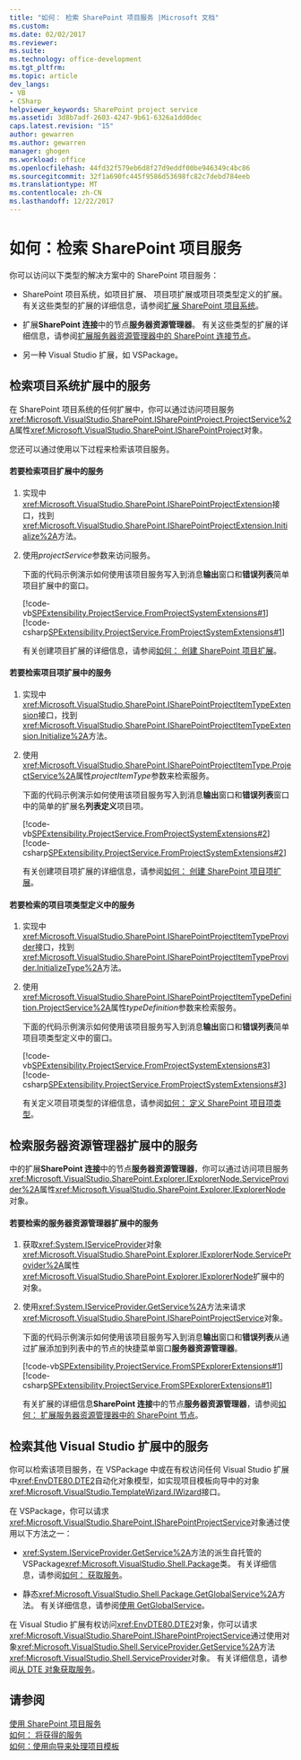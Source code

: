 ```yaml
---
title: "如何： 检索 SharePoint 项目服务 |Microsoft 文档"
ms.custom: 
ms.date: 02/02/2017
ms.reviewer: 
ms.suite: 
ms.technology: office-development
ms.tgt_pltfrm: 
ms.topic: article
dev_langs:
- VB
- CSharp
helpviewer_keywords: SharePoint project service
ms.assetid: 3d8b7adf-2603-4247-9b61-6326a1dd0dec
caps.latest.revision: "15"
author: gewarren
ms.author: gewarren
manager: ghogen
ms.workload: office
ms.openlocfilehash: 44fd32f579eb6d8f27d9eddf00be946349c4bc86
ms.sourcegitcommit: 32f1a690fc445f9586d53698fc82c7debd784eeb
ms.translationtype: MT
ms.contentlocale: zh-CN
ms.lasthandoff: 12/22/2017
---
```

# <a name="how-to-retrieve-the-sharepoint-project-service"></a>如何：检索 SharePoint 项目服务
  你可以访问以下类型的解决方案中的 SharePoint 项目服务：  
  
-   SharePoint 项目系统，如项目扩展、 项目项扩展或项目项类型定义的扩展。 有关这些类型的扩展的详细信息，请参阅[扩展 SharePoint 项目系统](../sharepoint/extending-the-sharepoint-project-system.md)。  
  
-   扩展**SharePoint 连接**中的节点**服务器资源管理器**。 有关这些类型的扩展的详细信息，请参阅[扩展服务器资源管理器中的 SharePoint 连接节点](../sharepoint/extending-the-sharepoint-connections-node-in-server-explorer.md)。  
  
-   另一种 Visual Studio 扩展，如 VSPackage。  
  
## <a name="retrieving-the-service-in-project-system-extensions"></a>检索项目系统扩展中的服务  
 在 SharePoint 项目系统的任何扩展中，你可以通过访问项目服务<xref:Microsoft.VisualStudio.SharePoint.ISharePointProject.ProjectService%2A>属性<xref:Microsoft.VisualStudio.SharePoint.ISharePointProject>对象。  
  
 您还可以通过使用以下过程来检索该项目服务。  
  
#### <a name="to-retrieve-the-service-in-a-project-extension"></a>若要检索项目扩展中的服务  
  
1.  实现中<xref:Microsoft.VisualStudio.SharePoint.ISharePointProjectExtension>接口，找到<xref:Microsoft.VisualStudio.SharePoint.ISharePointProjectExtension.Initialize%2A>方法。  
  
2.  使用*projectService*参数来访问服务。  
  
     下面的代码示例演示如何使用该项目服务写入到消息**输出**窗口和**错误列表**简单项目扩展中的窗口。  
  
     [!code-vb[SPExtensibility.ProjectService.FromProjectSystemExtensions#1](../sharepoint/codesnippet/VisualBasic/spextensibility.projectservice.fromprojectsystemextensions.getprojectservice/extension/extension.vb#1)]
     [!code-csharp[SPExtensibility.ProjectService.FromProjectSystemExtensions#1](../sharepoint/codesnippet/CSharp/spextensibility.projectservice.fromprojectsystemextensions.getprojectservice/extension/extension.cs#1)]  
  
     有关创建项目扩展的详细信息，请参阅[如何： 创建 SharePoint 项目扩展](../sharepoint/how-to-create-a-sharepoint-project-extension.md)。  
  
#### <a name="to-retrieve-the-service-in-a-project-item-extension"></a>若要检索项目项扩展中的服务  
  
1.  实现中<xref:Microsoft.VisualStudio.SharePoint.ISharePointProjectItemTypeExtension>接口，找到<xref:Microsoft.VisualStudio.SharePoint.ISharePointProjectItemTypeExtension.Initialize%2A>方法。  
  
2.  使用<xref:Microsoft.VisualStudio.SharePoint.ISharePointProjectItemType.ProjectService%2A>属性*projectItemType*参数来检索服务。  
  
     下面的代码示例演示如何使用该项目服务写入到消息**输出**窗口和**错误列表**窗口中的简单的扩展名**列表定义**项目项。  
  
     [!code-vb[SPExtensibility.ProjectService.FromProjectSystemExtensions#2](../sharepoint/codesnippet/VisualBasic/spextensibility.projectservice.fromprojectsystemextensions.getprojectservice/extension/extension.vb#2)]
     [!code-csharp[SPExtensibility.ProjectService.FromProjectSystemExtensions#2](../sharepoint/codesnippet/CSharp/spextensibility.projectservice.fromprojectsystemextensions.getprojectservice/extension/extension.cs#2)]  
  
     有关创建项目项扩展的详细信息，请参阅[如何： 创建 SharePoint 项目项扩展](../sharepoint/how-to-create-a-sharepoint-project-item-extension.md)。  
  
#### <a name="to-retrieve-the-service-in-a-project-item-type-definition"></a>若要检索的项目项类型定义中的服务  
  
1.  实现中<xref:Microsoft.VisualStudio.SharePoint.ISharePointProjectItemTypeProvider>接口，找到<xref:Microsoft.VisualStudio.SharePoint.ISharePointProjectItemTypeProvider.InitializeType%2A>方法。  
  
2.  使用<xref:Microsoft.VisualStudio.SharePoint.ISharePointProjectItemTypeDefinition.ProjectService%2A>属性*typeDefinition*参数来检索服务。  
  
     下面的代码示例演示如何使用该项目服务写入到消息**输出**窗口和**错误列表**简单项目项类型定义中的窗口。  
  
     [!code-vb[SPExtensibility.ProjectService.FromProjectSystemExtensions#3](../sharepoint/codesnippet/VisualBasic/spextensibility.projectservice.fromprojectsystemextensions.getprojectservice/extension/extension.vb#3)]
     [!code-csharp[SPExtensibility.ProjectService.FromProjectSystemExtensions#3](../sharepoint/codesnippet/CSharp/spextensibility.projectservice.fromprojectsystemextensions.getprojectservice/extension/extension.cs#3)]  
  
     有关定义项目项类型的详细信息，请参阅[如何： 定义 SharePoint 项目项类型](../sharepoint/how-to-define-a-sharepoint-project-item-type.md)。  
  
## <a name="retrieving-the-service-in-server-explorer-extensions"></a>检索服务器资源管理器扩展中的服务  
 中的扩展**SharePoint 连接**中的节点**服务器资源管理器**，你可以通过访问项目服务<xref:Microsoft.VisualStudio.SharePoint.Explorer.IExplorerNode.ServiceProvider%2A>属性<xref:Microsoft.VisualStudio.SharePoint.Explorer.IExplorerNode>对象。  
  
#### <a name="to-retrieve-the-service-in-a-server-explorer-extension"></a>若要检索的服务器资源管理器扩展中的服务  
  
1.  获取<xref:System.IServiceProvider>对象<xref:Microsoft.VisualStudio.SharePoint.Explorer.IExplorerNode.ServiceProvider%2A>属性<xref:Microsoft.VisualStudio.SharePoint.Explorer.IExplorerNode>扩展中的对象。  
  
2.  使用<xref:System.IServiceProvider.GetService%2A>方法来请求<xref:Microsoft.VisualStudio.SharePoint.ISharePointProjectService>对象。  
  
     下面的代码示例演示如何使用该项目服务写入到消息**输出**窗口和**错误列表**从通过扩展添加到列表中的节点的快捷菜单窗口**服务器资源管理器**。  
  
     [!code-vb[SPExtensibility.ProjectService.FromSPExplorerExtensions#1](../sharepoint/codesnippet/VisualBasic/spextensibility.projectservice.fromspexplorerextensions.getprojectservice/extension/extension.vb#1)]
     [!code-csharp[SPExtensibility.ProjectService.FromSPExplorerExtensions#1](../sharepoint/codesnippet/CSharp/spextensibility.projectservice.fromspexplorerextensions.getprojectservice/extension/extension.cs#1)]  
  
     有关扩展的详细信息**SharePoint 连接**中的节点**服务器资源管理器**，请参阅[如何： 扩展服务器资源管理器中的 SharePoint 节点](../sharepoint/how-to-extend-a-sharepoint-node-in-server-explorer.md)。  
  
## <a name="retrieving-the-service-in-other-visual-studio-extensions"></a>检索其他 Visual Studio 扩展中的服务  
 你可以检索该项目服务，在 VSPackage 中或在有权访问任何 Visual Studio 扩展中<xref:EnvDTE80.DTE2>自动化对象模型，如实现项目模板向导中的对象<xref:Microsoft.VisualStudio.TemplateWizard.IWizard>接口。  
  
 在 VSPackage，你可以请求<xref:Microsoft.VisualStudio.SharePoint.ISharePointProjectService>对象通过使用以下方法之一：  
  
-   <xref:System.IServiceProvider.GetService%2A>方法的派生自托管的 VSPackage<xref:Microsoft.VisualStudio.Shell.Package>类。 有关详细信息，请参阅[如何： 获取服务](../extensibility/how-to-get-a-service.md)。  
  
-   静态<xref:Microsoft.VisualStudio.Shell.Package.GetGlobalService%2A>方法。 有关详细信息，请参阅[使用 GetGlobalService](../extensibility/internals/service-essentials.md#how-to-use-getglobalservice)。  
  
 在 Visual Studio 扩展有权访问<xref:EnvDTE80.DTE2>对象，你可以请求<xref:Microsoft.VisualStudio.SharePoint.ISharePointProjectService>通过使用对象<xref:Microsoft.VisualStudio.Shell.ServiceProvider.GetService%2A>方法<xref:Microsoft.VisualStudio.Shell.ServiceProvider>对象。 有关详细信息，请参阅[从 DTE 对象获取服务](../extensibility/how-to-get-a-service.md#getting-a-service-from-the-dte-object)。  
  
## <a name="see-also"></a>请参阅  
 [使用 SharePoint 项目服务](../sharepoint/using-the-sharepoint-project-service.md)   
 [如何： 将获得的服务](../extensibility/how-to-get-a-service.md)   
 [如何：使用向导来处理项目模板](../extensibility/how-to-use-wizards-with-project-templates.md)  
  
  